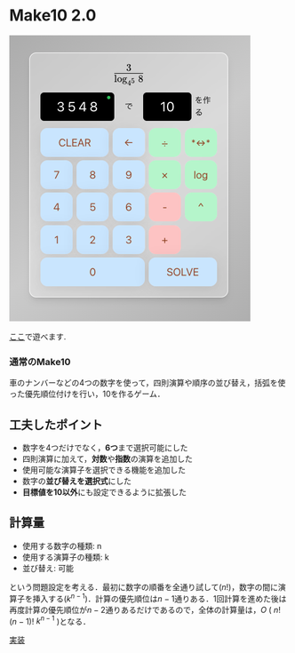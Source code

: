 # Make10 2.0
<img src="https://github.com/cijb-7724/make10_2.0/blob/main/public/preview.png" alt="preview" />

[ここ](https://cijb-7724.github.io/make10_2.0/)で遊べます.

### 通常のMake10
車のナンバーなどの4つの数字を使って，四則演算や順序の並び替え，括弧を使った優先順位付けを行い，10を作るゲーム．

## 工夫したポイント
- 数字を4つだけでなく，**6つ**まで選択可能にした
- 四則演算に加えて，**対数**や**指数**の演算を追加した
- 使用可能な演算子を選択できる機能を追加した
- 数字の**並び替えを選択式**にした
- **目標値を10以外**にも設定できるように拡張した

## 計算量
- 使用する数字の種類: n
- 使用する演算子の種類: k
- 並び替え: 可能

という問題設定を考える．最初に数字の順番を全通り試して($n!$)，数字の間に演算子を挿入する($k^{n-1}$)．計算の優先順位は${n-1}$通りある．1回計算を進めた後は再度計算の優先順位が${n-2}$通りあるだけであるので，全体の計算量は，$O$ $($ $n!$ $(n-1)!$ $k^{n-1}$ $)$となる．

[実装](https://github.com/cijb-7724/make10_2.0/blob/main/src/utils/solve.ts#L19-L73)
